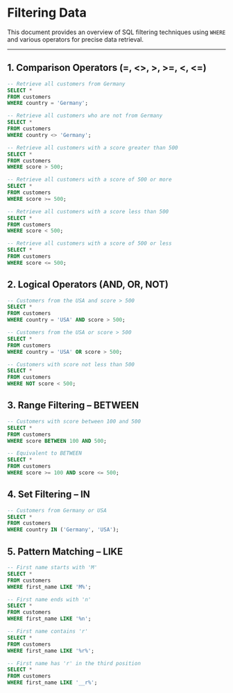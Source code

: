 # Filtering Data

This document provides an overview of SQL filtering techniques using `WHERE` and various operators for precise data retrieval.

---

## 1. Comparison Operators (=, <>, >, >=, <, <=)
```sql
-- Retrieve all customers from Germany
SELECT *
FROM customers
WHERE country = 'Germany';

-- Retrieve all customers who are not from Germany
SELECT *
FROM customers
WHERE country <> 'Germany';

-- Retrieve all customers with a score greater than 500
SELECT *
FROM customers
WHERE score > 500;

-- Retrieve all customers with a score of 500 or more
SELECT *
FROM customers
WHERE score >= 500;

-- Retrieve all customers with a score less than 500
SELECT *
FROM customers
WHERE score < 500;

-- Retrieve all customers with a score of 500 or less
SELECT *
FROM customers
WHERE score <= 500;
```

## 2. Logical Operators (AND, OR, NOT)

```sql
-- Customers from the USA and score > 500
SELECT *
FROM customers
WHERE country = 'USA' AND score > 500;

-- Customers from the USA or score > 500
SELECT *
FROM customers
WHERE country = 'USA' OR score > 500;

-- Customers with score not less than 500
SELECT *
FROM customers
WHERE NOT score < 500;
```

## 3. Range Filtering – BETWEEN
```sql
-- Customers with score between 100 and 500
SELECT *
FROM customers
WHERE score BETWEEN 100 AND 500;

-- Equivalent to BETWEEN
SELECT *
FROM customers
WHERE score >= 100 AND score <= 500;
```

## 4. Set Filtering – IN
```sql
-- Customers from Germany or USA
SELECT *
FROM customers
WHERE country IN ('Germany', 'USA');
```

## 5. Pattern Matching – LIKE

```sql
-- First name starts with 'M'
SELECT *
FROM customers
WHERE first_name LIKE 'M%';

-- First name ends with 'n'
SELECT *
FROM customers
WHERE first_name LIKE '%n';

-- First name contains 'r'
SELECT *
FROM customers
WHERE first_name LIKE '%r%';

-- First name has 'r' in the third position
SELECT *
FROM customers
WHERE first_name LIKE '__r%';
```